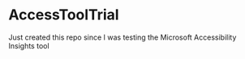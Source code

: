 # AccessToolTrial

Just created this repo since I was testing the Microsoft Accessibility Insights tool
